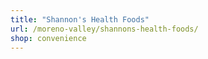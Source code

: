 ```yaml
---
title: "Shannon's Health Foods"
url: /moreno-valley/shannons-health-foods/
shop: convenience
---
```

